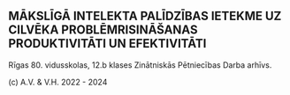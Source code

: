 ## MĀKSLĪGĀ INTELEKTA PALĪDZĪBAS IETEKME UZ CILVĒKA PROBLĒMRISINĀŠANAS PRODUKTIVITĀTI UN EFEKTIVITĀTI

Rīgas 80. vidusskolas, 12.b klases Zinātniskās Pētniecības Darba arhīvs. 

(c) A.V. & V.H. 2022 - 2024

